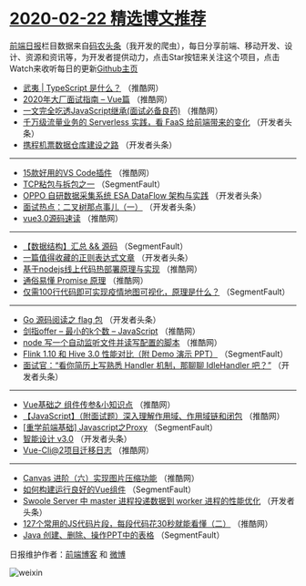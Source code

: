 # [2020-02-22 精选博文推荐](http://hao.caibaojian.com/date/2020/02/22)

[前端日报](http://caibaojian.com/c/news)栏目数据来自[码农头条](http://hao.caibaojian.com/)（我开发的爬虫），每日分享前端、移动开发、设计、资源和资讯等，为开发者提供动力，点击Star按钮来关注这个项目，点击Watch来收听每日的更新[Github主页](https://github.com/kujian/frontendDaily)
* [武夷 | TypeScript 是什么？](http://hao.caibaojian.com/137951.html) （推酷网）
* [2020年大厂面试指南 &#8211; Vue篇](http://hao.caibaojian.com/137952.html) （推酷网）
* [一文完全吃透JavaScript继承(面试必备良药)](http://hao.caibaojian.com/137953.html) （推酷网）
* [千万级流量业务的 Serverless 实践，看 FaaS 给前端带来的变化](http://hao.caibaojian.com/137934.html) （开发者头条）
* [携程机票数据仓库建设之路](http://hao.caibaojian.com/137945.html) （开发者头条）

***
* [15款好用的VS Code插件](http://hao.caibaojian.com/137956.html) （推酷网）
* [TCP粘包与拆包之一](http://hao.caibaojian.com/137924.html) （SegmentFault）
* [OPPO 自研数据采集系统 ESA DataFlow 架构与实践](http://hao.caibaojian.com/137935.html) （开发者头条）
* [面试热点：二叉树那点事儿（一）](http://hao.caibaojian.com/137946.html) （开发者头条）
* [vue3.0源码速读](http://hao.caibaojian.com/137957.html) （推酷网）

***
* [【数据结构】汇总 &amp;&amp; 源码](http://hao.caibaojian.com/137925.html) （SegmentFault）
* [一篇值得收藏的正则表达式文章](http://hao.caibaojian.com/137936.html) （开发者头条）
* [基于nodejs线上代码热部署原理与实现](http://hao.caibaojian.com/137947.html) （推酷网）
* [通俗易懂 Promise 原理](http://hao.caibaojian.com/137958.html) （推酷网）
* [仅需100行代码即可实现疫情地图可视化，原理是什么？](http://hao.caibaojian.com/137926.html) （SegmentFault）

***
* [Go 源码阅读之 flag 包](http://hao.caibaojian.com/137937.html) （开发者头条）
* [剑指offer &#8211; 最小的k个数 &#8211; JavaScript](http://hao.caibaojian.com/137948.html) （推酷网）
* [node 写一个自动监听文件并读写配置的脚本](http://hao.caibaojian.com/137959.html) （推酷网）
* [Flink 1.10 和 Hive 3.0 性能对比（附 Demo 演示 PPT）](http://hao.caibaojian.com/137927.html) （SegmentFault）
* [面试官：“看你简历上写熟悉 Handler 机制，那聊聊 IdleHandler 吧？”](http://hao.caibaojian.com/137938.html) （开发者头条）

***
* [Vue基础之 组件传参&amp;小知识点](http://hao.caibaojian.com/137949.html) （推酷网）
* [【JavaScript】（附面试题）深入理解作用域、作用域链和闭包](http://hao.caibaojian.com/137960.html) （推酷网）
* [[重学前端基础] Javascript之Proxy](http://hao.caibaojian.com/137928.html) （SegmentFault）
* [智能设计 v3.0](http://hao.caibaojian.com/137939.html) （开发者头条）
* [Vue-Cli@2项目迁移日志](http://hao.caibaojian.com/137950.html) （推酷网）

***
* [Canvas 进阶（六）实现图片压缩功能](http://hao.caibaojian.com/137961.html) （推酷网）
* [如何构建运行良好的Vue组件](http://hao.caibaojian.com/137929.html) （SegmentFault）
* [Swoole Server 中 master 进程投递数据到 worker 进程的性能优化](http://hao.caibaojian.com/137940.html) （开发者头条）
* [127个常用的JS代码片段，每段代码花30秒就能看懂（二）](http://hao.caibaojian.com/137962.html) （推酷网）
* [Java 创建、删除、操作PPT中的表格](http://hao.caibaojian.com/137930.html) （SegmentFault）

日报维护作者：[前端博客](http://caibaojian.com/) 和 [微博](http://caibaojian.com/go/weibo)

![weixin](https://user-images.githubusercontent.com/3055447/38468989-651132ac-3b80-11e8-8e6b-15122322a9d7.png)